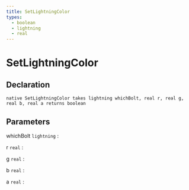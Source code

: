 ```yaml
---
title: SetLightningColor
types:
  - boolean
  - lightning
  - real
---
```


# SetLightningColor

## Declaration

```jass
native SetLightningColor takes lightning whichBolt, real r, real g, real b, real a returns boolean
```

## Parameters
whichBolt `lightning`
: 

r `real`
: 

g `real`
: 

b `real`
: 

a `real`
: 
